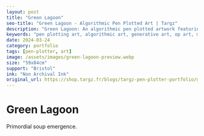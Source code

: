 ```yaml
---
layout: post
title: "Green Lagoon"
seo-title: "Green Lagoon - Algorithmic Pen Plotted Art | Targz"
description: "Green Lagoon: An algorithmic pen plotted artwork featuring geometric patterns. 59x84cm non archival ink on Bristol paper."
keywords: "pen plotting art, algorithmic art, generative art, op art, mathematical art, geometric patterns, bristol paper, precision plotting"
date: 2024-03-24
category: portfolio
tags: [pen-plotter, art]
image: /assets/images/green-lagoon-preview.webp
size: "59x84cm"
support: "Bristol"
ink: "Non Archival Ink"
original_url: https://shop.targz.fr/blogs/targz-pen-plotter-portfolio/green-lagoon
---
```


# Green Lagoon

Primordial soup emergence.


